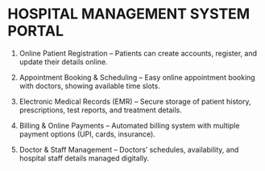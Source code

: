 # HOSPITAL MANAGEMENT SYSTEM PORTAL 
1. Online Patient Registration – Patients can create accounts, register, and update their details online.


2. Appointment Booking & Scheduling – Easy online appointment booking with doctors, showing available time slots.


3. Electronic Medical Records (EMR) – Secure storage of patient history, prescriptions, test reports, and treatment details.


4. Billing & Online Payments – Automated billing system with multiple payment options (UPI, cards, insurance).


5. Doctor & Staff Management – Doctors’ schedules, availability, and hospital staff details managed digitally.

